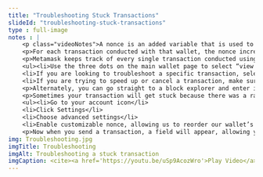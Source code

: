 ```yaml
--- 
title: "Troubleshooting Stuck Transactions"
slideId: "troubleshooting-stuck-transactions"
type : full-image     
notes : |
    <p class="videoNotes">A nonce is an added variable that is used to prevent double spending by keeping your transactions ordered. Each transaction per wallet has a unique nonce used to keep this order. If someone was to send their entire wallet balance containing one ether with a low gas fee, and then tries to send that same amount with a higher gas fee, the nonce is the variable assigned to transactions that makes sure they are executed in order, avoiding a double-spend scenario.</p>
    <p>For each transaction conducted with that wallet, the nonce increases by exactly one. It does not skip a number. The transaction with a higher nonce cannot be processed before a transaction with a lower nonce. The practical effect is that these transactions must occur in order. If one gets stuck, the others do too. This must be done in order to avoid double spending. In order to speed up or cancel a transaction, we need to learn how to clear or modify a nonce. But first, we need to know where to find this information.</p>
    <p>Metamask keeps track of every single transaction conducted using the wallet, which can be especially useful in troubleshooting. If you are confused about the status of your transaction, you have a couple of options:</p>
    <ul><li>Use the three dots on the main wallet page to select “view account on Etherscan”. This will take you to a block explorer page that has an overview of all your account activity</li>
    <li>If you are looking to troubleshoot a specific transaction, select it from your transaction history and select “view transaction on Etherscan”</li>
    <li>If you are trying to speed up or cancel a transaction, make sure to note the nonce of the stuck transaction. It must be modified in order for the transaction to become unstuck</li></ul>
    <p>Alternately, you can go straight to a block explorer and enter in your account information, and select the transaction in question. This adds an extra step, but it’s good to know. Block explorers are searchable by address, transaction hash, or block number.</p>
    <p>Sometimes your transaction will get stuck because there was a rapid increase in gas price. Basically, your transaction is in limbo until a miner decides to include it in a block. Your transaction might never get processed if gas prices sustain its increased price. Since you have one stuck transaction, any successive transaction from the same wallet cannot go through. This provision is used to prevent double-spending, and effectively works by numbering the order of the transactions from your wallet. This is the purpose that a nonce serves, a basic order of transactions. To unstick our transaction, we need to reorder the transactions coming from our wallet in order to increase the gas provided to execute the original transaction. To do this we must manually change the nonce of our second transaction:</p>
    <ul><li>Go to your account icon</li>
    <li>Click Settings</li>
    <li>Choose advanced settings</li>
    <li>Enable customizable nonce, allowing us to reorder our wallet’s transactions</li></ul>
    <p>Now when you send a transaction, a field will appear, allowing you to enter a specific nonce. To unstick a transaction, send a very small amount of Eth with the same nonce that is found on the pending transactions using a block explorer. Your transaction with the custom nonce will be processed along with your original transaction, effectively adding gas to the stuck transaction.</p>
img: Troubleshooting.jpg
imgTitle: Troubleshooting
imgAlt: Troubleshooting a stuck transaction
imgCaption: <cite><a href='https://youtu.be/uSp9AcozWro'>Play Video</a></cite>
---
```

